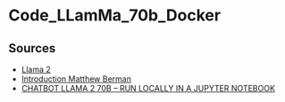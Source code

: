 # Code_LLamMa_70b_Docker

## Sources

 * [Llama 2](https://llama.meta.com/llama2)
 * [Introduction Matthew Berman](https://www.youtube.com/watch?v=ClOQ0BnJNcs)
 * [CHATBOT LLAMA 2 70B – RUN LOCALLY IN A JUPYTER NOTEBOOK](https://ai-box.eu/en/news/chatbot-llama-2-70b-run-locally-in-a-jupyter-notebook/991/#:~:text=Command%3A%20pip%20install%20jupyter%20Here%20is%20the%20link,folder%20where%20you%20have%20placed%20the%20notebook%20before.)
